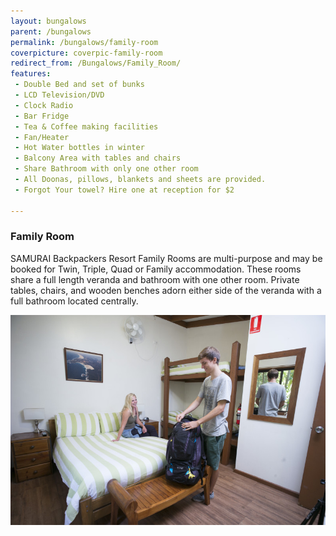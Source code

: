 ```yaml
---
layout: bungalows
parent: /bungalows
permalink: /bungalows/family-room
coverpicture: coverpic-family-room
redirect_from: /Bungalows/Family_Room/
features:
 - Double Bed and set of bunks
 - LCD Television/DVD
 - Clock Radio
 - Bar Fridge
 - Tea & Coffee making facilities
 - Fan/Heater
 - Hot Water bottles in winter
 - Balcony Area with tables and chairs
 - Share Bathroom with only one other room
 - All Doonas, pillows, blankets and sheets are provided.
 - Forgot Your towel? Hire one at reception for $2

---
```

### Family Room
SAMURAI Backpackers Resort Family Rooms are multi-purpose and may be booked for Twin, Triple, Quad or Family accommodation. These rooms share a full length veranda and bathroom with one other room. Private tables, chairs, and wooden benches adorn either side of the veranda with a full bathroom located centrally.

<img class="col-lg-4 img-responsive" src="/img/800/familyroom.jpg">
